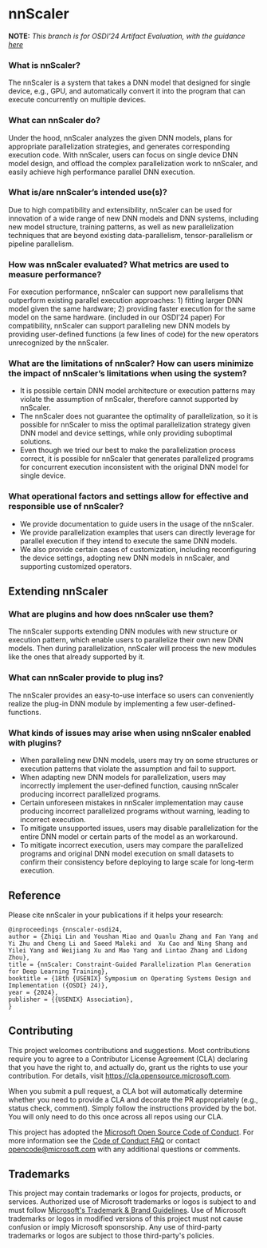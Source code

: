 # nnScaler

**NOTE:** *This branch is for OSDI'24 Artifact Evaluation, with the guidance [here](./AE.md)*


### What is nnScaler?
The nnScaler is a system that takes a DNN model that designed for single device, e.g., GPU, and automatically convert it into the program that can execute concurrently on multiple devices. 

###	What can nnScaler do? 
Under the hood, nnScaler analyzes the given DNN models, plans for appropriate parallelization strategies, and generates corresponding execution code. With nnScaler, users can focus on single device DNN model design, and offload the complex parallelization work to nnScaler, and easily achieve high performance parallel DNN execution.
###	What is/are nnScaler’s intended use(s)?
Due to high compatibility and extensibility, nnScaler can be used for innovation of a wide range of new DNN models and DNN systems, including new model structure, training patterns, as well as new parallelization techniques that are beyond existing data-parallelism, tensor-parallelism or pipeline parallelism.
###	How was nnScaler evaluated? What metrics are used to measure performance?
For execution performance, nnScaler can support new parallelisms that outperform existing parallel execution approaches: 1) fitting larger DNN model given the same hardware; 2) providing faster execution for the same model on the same hardware. (included in our OSDI’24 paper)
For compatibility, nnScaler can support paralleling new DNN models by providing user-defined functions (a few lines of code) for the new operators unrecognized by the nnScaler.
###	What are the limitations of nnScaler? How can users minimize the impact of nnScaler’s limitations when using the system?
- It is possible certain DNN model architecture or execution patterns may violate the assumption of nnScaler, therefore cannot supported by nnScaler.
- The nnScaler does not guarantee the optimality of parallelization, so it is possible for nnScaler to miss the optimal parallelization strategy given DNN model and device settings, while only providing suboptimal solutions.
-	Even though we tried our best to make the parallelization process correct, it is possible for nnScaler that generates parallelized programs for concurrent execution inconsistent with the original DNN model for single device.
###	What operational factors and settings allow for effective and responsible use of nnScaler?
-	We provide documentation to guide users in the usage of the nnScaler.
-	We provide parallelization examples that users can directly leverage for parallel execution if they intend to execute the same DNN models.
-	We also provide certain cases of customization, including reconfiguring the device settings, adopting new DNN models in nnScaler, and supporting customized operators.

## Extending nnScaler

###	What are plugins and how does nnScaler use them?  
The nnScaler supports extending DNN modules with new structure or execution pattern, which enable users to parallelize their own new DNN models. Then during parallelization, nnScaler will process the new modules like the ones that already supported by it.
###	What can nnScaler provide to plug ins? 
The nnScaler provides an easy-to-use interface so users can conveniently realize the plug-in DNN module by implementing a few user-defined-functions. 
###	What kinds of issues may arise when using nnScaler enabled with plugins?  
-	When paralleling new DNN models, users may try on some structures or execution patterns that violate the assumption and fail to support.
-	When adapting new DNN models for parallelization, users may incorrectly implement the user-defined function, causing nnScaler producing incorrect parallelized programs.
-	Certain unforeseen mistakes in nnScaler implementation may cause producing incorrect parallelized programs without warning, leading to incorrect execution.
-	To mitigate unsupported issues, users may disable parallelization for the entire DNN model or certain parts of the model as an workaround.
-	To mitigate incorrect execution, users may compare the parallelized programs and original DNN model execution on small datasets to confirm their consistency before deploying to large scale for long-term execution.

## Reference

Please cite nnScaler in your publications if it helps your research:

```
@inproceedings {nnscaler-osdi24,
author = {Zhiqi Lin and Youshan Miao and Quanlu Zhang and Fan Yang and Yi Zhu and Cheng Li and Saeed Maleki and  Xu Cao and Ning Shang and Yilei Yang and Weijiang Xu and Mao Yang and Lintao Zhang and Lidong Zhou},
title = {nnScaler: Constraint-Guided Parallelization Plan Generation for Deep Learning Training},
booktitle = {18th {USENIX} Symposium on Operating Systems Design and Implementation ({OSDI} 24)},
year = {2024},
publisher = {{USENIX} Association},
}
```

## Contributing

This project welcomes contributions and suggestions.  Most contributions require you to agree to a
Contributor License Agreement (CLA) declaring that you have the right to, and actually do, grant us
the rights to use your contribution. For details, visit https://cla.opensource.microsoft.com.

When you submit a pull request, a CLA bot will automatically determine whether you need to provide
a CLA and decorate the PR appropriately (e.g., status check, comment). Simply follow the instructions
provided by the bot. You will only need to do this once across all repos using our CLA.

This project has adopted the [Microsoft Open Source Code of Conduct](https://opensource.microsoft.com/codeofconduct/).
For more information see the [Code of Conduct FAQ](https://opensource.microsoft.com/codeofconduct/faq/) or
contact [opencode@microsoft.com](mailto:opencode@microsoft.com) with any additional questions or comments.

## Trademarks

This project may contain trademarks or logos for projects, products, or services. Authorized use of Microsoft 
trademarks or logos is subject to and must follow 
[Microsoft's Trademark & Brand Guidelines](https://www.microsoft.com/en-us/legal/intellectualproperty/trademarks/usage/general).
Use of Microsoft trademarks or logos in modified versions of this project must not cause confusion or imply Microsoft sponsorship.
Any use of third-party trademarks or logos are subject to those third-party's policies.
